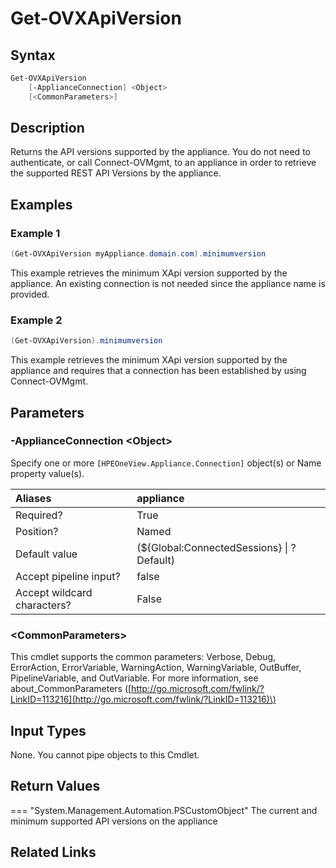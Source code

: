 ﻿---
description: Get appliance API version.
---

# Get-OVXApiVersion

## Syntax

```powershell
Get-OVXApiVersion
    [-ApplianceConnection] <Object>
    [<CommonParameters>]
```

## Description

Returns the API versions supported by the appliance.  You do not need to authenticate, or call Connect-OVMgmt, to an appliance in order to retrieve the supported REST API Versions by the appliance.

## Examples

###  Example 1 

```powershell
(Get-OVXApiVersion myAppliance.domain.com).minimumversion
```

This example retrieves the minimum XApi version supported by the appliance.  An existing connection is not needed since the appliance name is provided.

###  Example 2 

```powershell
(Get-OVXApiVersion).minimumversion
```

This example retrieves the minimum XApi version supported by the appliance and requires that a connection has been established by using Connect-OVMgmt.

## Parameters

### -ApplianceConnection &lt;Object&gt;

Specify one or more `[HPEOneView.Appliance.Connection]` object(s) or Name property value(s).

| Aliases | appliance |
| :--- | :--- |
| Required? | True |
| Position? | Named |
| Default value | (${Global:ConnectedSessions} &vert; ? Default) |
| Accept pipeline input? | false |
| Accept wildcard characters? | False |

### &lt;CommonParameters&gt;

This cmdlet supports the common parameters: Verbose, Debug, ErrorAction, ErrorVariable, WarningAction, WarningVariable, OutBuffer, PipelineVariable, and OutVariable. For more information, see about\_CommonParameters \([http://go.microsoft.com/fwlink/?LinkID=113216](http://go.microsoft.com/fwlink/?LinkID=113216)\)

## Input Types

None.  You cannot pipe objects to this Cmdlet.


## Return Values

=== "System.Management.Automation.PSCustomObject"
    The current and minimum supported API versions on the appliance
    

## Related Links

